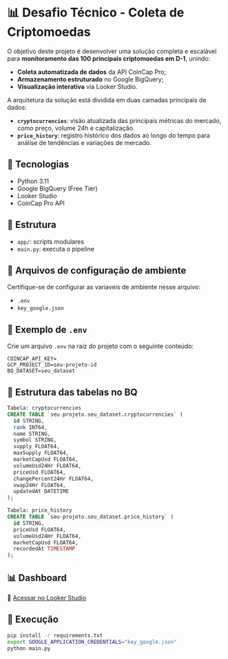 # 📊 Desafio Técnico - Coleta de Criptomoedas

O objetivo deste projeto é desenvolver uma solução completa e escalável para **monitoramento das 100 principais criptomoedas em D-1**, unindo:

- **Coleta automatizada de dados** da API CoinCap Pro;
- **Armazenamento estruturado** no Google BigQuery;
- **Visualização interativa** via Looker Studio.

A arquitetura da solução está dividida em duas camadas principais de dados:

- **`cryptocurrencies`**: visão atualizada das principais métricas do mercado, como preço, volume 24h e capitalização.
- **`price_history`**: registro histórico dos dados ao longo do tempo para análise de tendências e variações de mercado.

## 🧱 Tecnologias
- Python 3.11
- Google BigQuery (Free Tier)
- Looker Studio
- CoinCap Pro API

## 📁 Estrutura
- `app/`: scripts modulares
- `main.py`: executa o pipeline

## 🔐 Arquivos de configuração de ambiente
Certifique-se de configurar as variaveis de ambiente nesse arquivo:
- `.env`
- `key_google.json`

## 🔐 Exemplo de `.env`

Crie um arquivo `.env` na raiz do projeto com o seguinte conteúdo:

```env
COINCAP_API_KEY=
GCP_PROJECT_ID=seu-projeto-id
BQ_DATASET=seu_dataset
```

## 📁 Estrutura das tabelas no BQ

```sql
Tabela: cryptocurrencies
CREATE TABLE `seu-projeto.seu_dataset.cryptocurrencies` (
  id STRING,
  rank INT64,
  name STRING,
  symbol STRING,
  supply FLOAT64,
  maxSupply FLOAT64,
  marketCapUsd FLOAT64,
  volumeUsd24Hr FLOAT64,
  priceUsd FLOAT64,
  changePercent24Hr FLOAT64,
  vwap24Hr FLOAT64,
  updatedAt DATETIME
);

Tabela: price_history
CREATE TABLE `seu-projeto.seu_dataset.price_history` (
  id STRING,
  priceUsd FLOAT64,
  volumeUsd24Hr FLOAT64,
  marketCapUsd FLOAT64,
  recordedAt TIMESTAMP
);
```

## 📊 Dashboard
🔗 [Acessar no Looker Studio](https://lookerstudio.google.com/reporting/cd4e1f06-bf0e-4028-a089-5f4a25c05a87)

## 🚀 Execução

```bash
pip install -r requirements.txt
export GOOGLE_APPLICATION_CREDENTIALS="key_google.json"
python main.py

